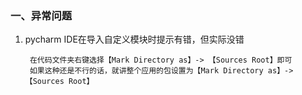 ### 一、异常问题
1. pycharm IDE在导入自定义模块时提示有错，但实际没错
		
		在代码文件夹右键选择【Mark Directory as】-> 【Sources Root】即可
		如果这种还是不行的话，就讲整个应用的包设置为【Mark Directory as】-> 【Sources Root】
